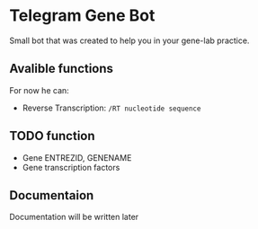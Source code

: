 # Telegram Gene Bot
Small bot that was created to help you in your gene-lab practice.

## Avalible functions

For now he can:

- Reverse Transcription: ```/RT nucleotide sequence```

## TODO function

- Gene ENTREZID, GENENAME
- Gene transcription factors

## Documentaion

Documentation will be written later
